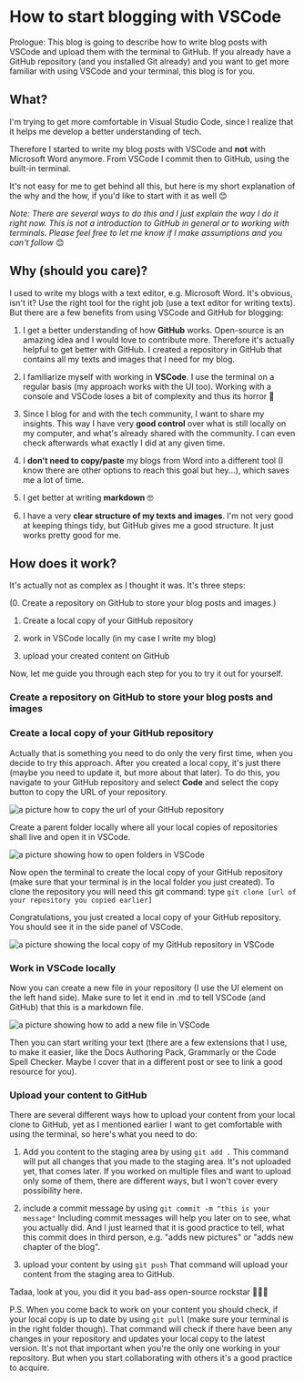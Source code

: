 # How to start blogging with VSCode

Prologue: This blog is going to describe how to write blog posts with VSCode and upload them with the terminal to GitHub. If you already have a GitHub repository (and you installed Git already) and you want to get more familiar with using VSCode and your terminal, this blog is for you.

## What?

I'm trying to get more comfortable in Visual Studio Code, since I realize that it helps me develop a better understanding of tech.

Therefore I started to write my blog posts with VSCode and **not** with Microsoft Word anymore. From VSCode I commit then to GitHub, using the built-in terminal.

It's not easy for me to get behind all this, but here is my short explanation of the why and the how, if you'd like to start with it as well 😊

*Note: There are several ways to do this and I just explain the way I do it right now. This is not a introduction to GitHub in general or to working with terminals. Please feel free to let me know if I make assumptions and you can't follow* 😊

## Why (should you care)?

I used to write my blogs with a text editor, e.g. Microsoft Word. It's obvious, isn't it? Use the right tool for the right job (use a text editor for writing texts). But there are a few benefits from using VSCode and GitHub for blogging:

1. I get a better understanding of how **GitHub** works. Open-source is an amazing idea and I would love to contribute more. Therefore it's actually helpful to get better with GitHub. I created a repository in GitHub that contains all my texts and images that I need for my blog.

2. I familiarize myself with working in **VSCode**. I use the terminal on a regular basis (my approach works with the UI too). Working with a console and VSCode loses a bit of complexity and thus its horror 🙂

3. Since I blog for and with the tech community, I want to share my insights. This way I have very **good control** over what is still locally on my computer, and what's already shared with the community. I can even check afterwards what exactly I did at any given time.

4. I **don't need to copy/paste** my blogs from Word into a different tool (I know there are other options to reach this goal but hey...), which saves me a lot of time.

5. I get better at writing **markdown** 🤓

6. I have a very **clear structure of my texts and images**. I'm not very good at keeping things tidy, but GitHub gives me a good structure. It just works pretty good for me.

## How does it work?

It's actually not as complex as I thought it was. It's three steps:

(0. Create a repository on GitHub to store your blog posts and images.)

1. Create a local copy of your GitHub repository

2. work in VSCode locally (in my case I write my blog)

3. upload your created content on GitHub

Now, let me guide you through each step for you to try it out for yourself.

### Create a repository on GitHub to store your blog posts and images

### Create a local copy of your GitHub repository

Actually that is something you need to do only the very first time, when you decide to try this approach. After you created a local copy, it's just there (maybe you need to update it, but more about that later).
To do this, you navigate to your GitHub repository and select **Code** and select the copy button to copy the URL of your repository.

![a picture how to copy the url of your GitHub repository](https://GitHub.com/MichaelRoth42/Juicy-Blog-Stuff/blob/main/media/clone-repository-locally.png)

Create a parent folder locally where all your local copies of repositories shall live and open it in VSCode.

![a picture showing how to open folders in VSCode](https://GitHub.com/MichaelRoth42/Juicy-Blog-Stuff/blob/main/media/open-folder-in-vscode.png)

Now open the terminal to create the local copy of your GitHub repository (make sure that your terminal is in the local folder you just created). To clone the repository you will need this git command:
type `git clone [url of your repository you copied earlier]`

Congratulations, you just created a local copy of your GitHub repository. You should see it in the side panel of VSCode.

![a picture showing the local copy of my GitHub repository in VSCode](https://GitHub.com/MichaelRoth42/Juicy-Blog-Stuff/blob/main/media/local-copy-repo.png)

### Work in VSCode locally

Now you can create a new file in your repository (I use the UI element on the left hand side). Make sure to let it end in .md to tell VSCode (and GitHub) that this is a markdown file.

![a picture showing how to add a new file in VSCode](https://GitHub.com/MichaelRoth42/Juicy-Blog-Stuff/blob/main/media/create-new-file.png)

Then you can start writing your text (there are a few extensions that I use, to make it easier, like the Docs Authoring Pack, Grammarly or the Code Spell Checker. Maybe I cover that in a different post or see to link a good resource for you).

### Upload your content to GitHub

There are several different ways how to upload your content from your local clone to GitHub, yet as I mentioned earlier I want to get comfortable with using the terminal, so here's what you need to do:

1. Add you content to the staging area by using `git add .`
This command will put all changes that you made to the staging area. It's not uploaded yet, that comes later.
If you worked on multiple files and want to upload only some of them, there are different ways, but I won't cover every possibility here.

2. include a commit message by using  `git commit -m "this is your message"`
Including commit messages will help you later on to see, what you actually did. And I just learned that it is good practice to tell, what this commit does in third person, e.g. "adds new pictures" or "adds new chapter of the blog".

3. upload your content by using  `git push`
That command will upload your content from the staging area to GitHub.

Tadaa, look at you, you did it you bad-ass open-source rockstar 🥳🤘🚀


P.S. When you come back to work on your content you should check, if your local copy is up to date by using  `git pull` (make sure your terminal is in the right folder though). That command will check if there have been any changes in your repository and updates your local copy to the latest version. It's not that important when you're the only one working in your repository. But when you start collaborating with others it's a good practice to acquire.
